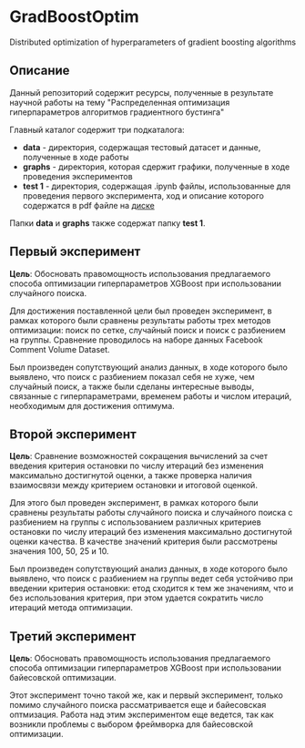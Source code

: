 # GradBoostOptim
Distributed optimization of hyperparameters of gradient boosting algorithms

## Описание
Данный репозиторий содержит ресурсы, полученные в результате научной работы на тему "Распределенная оптимизация гиперпараметров алгоритмов градиентного бустинга"

Главный каталог содержит три подкаталога:
- **data** - директория, содержащая тестовый датасет и данные, полученные в ходе работы
- **graphs** - директория, которая сдержит графики, полученные в ходе проведения экспериментов
- **test 1** - директория, содержащая .ipynb файлы, использованные для проведения первого эксперимента, ход и описание которого содержатся в pdf файле на [диске](https://drive.google.com/file/d/1P81hWve80FIj2JRjVHmDaDiv85Va4k2v/view)

Папки **data** и **graphs** также содержат папку **test 1**.

## Первый эксперимент
__Цель__: Обосновать правомощность использования предлагаемого способа оптимизации гиперпараметров XGBoost при использовании случайного поиска.

Для достижения поставленной цели был проведен эксперимент, в рамках которого были сравнены результаты работы трех методов оптимизации: поиск по сетке, случайный поиск и поиск с разбиением на группы. Сравнение проводилось на наборе данных Facebook Comment Volume Dataset.

Был произведен сопутствующий анализ данных, в ходе которого было выявлено, что поиск с разбиением показал себя не хуже, чем случайный поиск, а также были сделаны интересные выводы, связанные с гиперпараметрами, временем работы и числом итераций, необходимым для достижения оптимума.

## Второй эксперимент
__Цель__: Сравнение возможностей сокращения вычислений за счет введения критерия остановки по числу
итераций без изменения максимально достигнутой оценки, а также проверка наличия взаимосвязи между критерием остановки и итоговой оценкой.

Для этого был проведен эксперимент, в рамках которого были сравнены результаты работы случайного поиска и случайного поиска с разбиением на группы с использованием различных критериев остановки по числу итераций без изменения максимально достигнутой оценки качества. В качестве значений критерия были рассмотрены значения 100, 50, 25 и 10.

Был произведен сопутствующий анализ данных, в ходе которого было выявлено, что поиск с разбиением на группы ведет себя устойчиво при введении критерия остановки: етод сходится к тем же значениям, что и без использования критерия, при этом удается сократить число итераций метода оптимизации.

## Третий эксперимент
__Цель__: Обосновать правомощность использования предлагаемого способа оптимизации гиперпараметров XGBoost при использовании байесовской оптимизации.

Этот эксперимент точно такой же, как и первый эксперимент, только помимо случайного поиска рассматривается еще и байесовская оптмизация.
Работа над этим экспериментом еще ведется, так как возникли проблемы с выбором фреймворка для байесовской оптимизации.


